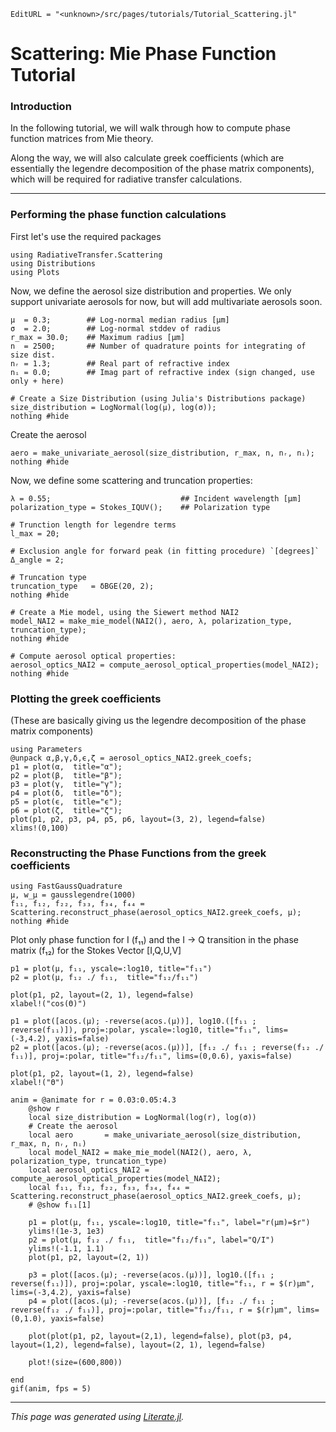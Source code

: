 ```@meta
EditURL = "<unknown>/src/pages/tutorials/Tutorial_Scattering.jl"
```

# Scattering: Mie Phase Function Tutorial

### Introduction
In the following tutorial, we will walk through how to compute phase function matrices from
Mie theory.

Along the way, we will also calculate greek coefficients (which are essentially the
legendre decomposition of the phase matrix components), which will be required for radiative
transfer calculations.

---

### Performing the phase function calculations

First let's use the required packages

```@example Tutorial_Scattering
using RadiativeTransfer.Scattering
using Distributions
using Plots
```

Now, we define the aerosol size distribution and properties. We only support univariate
aerosols for now, but will add multivariate aerosols soon.

```@example Tutorial_Scattering
μ  = 0.3;        ## Log-normal median radius [μm]
σ  = 2.0;        ## Log-normal stddev of radius
r_max = 30.0;    ## Maximum radius [μm]
n  = 2500;       ## Number of quadrature points for integrating of size dist.
nᵣ = 1.3;        ## Real part of refractive index
nᵢ = 0.0;        ## Imag part of refractive index (sign changed, use only + here)

# Create a Size Distribution (using Julia's Distributions package)
size_distribution = LogNormal(log(μ), log(σ));
nothing #hide
```

Create the aerosol

```@example Tutorial_Scattering
aero = make_univariate_aerosol(size_distribution, r_max, n, nᵣ, nᵢ);
nothing #hide
```

Now, we define some scattering and truncation properties:

```@example Tutorial_Scattering
λ = 0.55;                             ## Incident wavelength [μm]
polarization_type = Stokes_IQUV();    ## Polarization type

# Trunction length for legendre terms
l_max = 20;

# Exclusion angle for forward peak (in fitting procedure) `[degrees]`
Δ_angle = 2;

# Truncation type
truncation_type   = δBGE(20, 2);
nothing #hide
```

```@example Tutorial_Scattering
# Create a Mie model, using the Siewert method NAI2
model_NAI2 = make_mie_model(NAI2(), aero, λ, polarization_type, truncation_type);
nothing #hide
```

```@example Tutorial_Scattering
# Compute aerosol optical properties:
aerosol_optics_NAI2 = compute_aerosol_optical_properties(model_NAI2);
nothing #hide
```

### Plotting the greek coefficients
(These are basically giving us the legendre decomposition of the phase matrix components)

```@example Tutorial_Scattering
using Parameters
@unpack α,β,γ,δ,ϵ,ζ = aerosol_optics_NAI2.greek_coefs;
p1 = plot(α,  title="α");
p2 = plot(β,  title="β");
p3 = plot(γ,  title="γ");
p4 = plot(δ,  title="δ");
p5 = plot(ϵ,  title="ϵ");
p6 = plot(ζ,  title="ζ");
plot(p1, p2, p3, p4, p5, p6, layout=(3, 2), legend=false)
xlims!(0,100)
```

### Reconstructing the Phase Functions from the greek coefficients

```@example Tutorial_Scattering
using FastGaussQuadrature
μ, w_μ = gausslegendre(1000)
f₁₁, f₁₂, f₂₂, f₃₃, f₃₄, f₄₄ = Scattering.reconstruct_phase(aerosol_optics_NAI2.greek_coefs, μ);
nothing #hide
```

Plot only phase function for I (f₁₁) and the I -> Q transition in the phase matrix (f₁₂) for the Stokes Vector [I,Q,U,V]

```@example Tutorial_Scattering
p1 = plot(μ, f₁₁, yscale=:log10, title="f₁₁")
p2 = plot(μ, f₁₂ ./ f₁₁,  title="f₁₂/f₁₁")

plot(p1, p2, layout=(2, 1), legend=false)
xlabel!("cos(Θ)")
```

```@example Tutorial_Scattering
p1 = plot([acos.(μ); -reverse(acos.(μ))], log10.([f₁₁ ; reverse(f₁₁)]), proj=:polar, yscale=:log10, title="f₁₁", lims=(-3,4.2), yaxis=false)
p2 = plot([acos.(μ); -reverse(acos.(μ))], [f₁₂ ./ f₁₁ ; reverse(f₁₂ ./ f₁₁)], proj=:polar, title="f₁₂/f₁₁", lims=(0,0.6), yaxis=false)

plot(p1, p2, layout=(1, 2), legend=false)
xlabel!("Θ")
```

```@example Tutorial_Scattering
anim = @animate for r = 0.03:0.05:4.3
    @show r
    local size_distribution = LogNormal(log(r), log(σ))
    # Create the aerosol
    local aero       = make_univariate_aerosol(size_distribution, r_max, n, nᵣ, nᵢ)
    local model_NAI2 = make_mie_model(NAI2(), aero, λ, polarization_type, truncation_type)
    local aerosol_optics_NAI2 = compute_aerosol_optical_properties(model_NAI2);
    local f₁₁, f₁₂, f₂₂, f₃₃, f₃₄, f₄₄ = Scattering.reconstruct_phase(aerosol_optics_NAI2.greek_coefs, μ);
    # @show f₁₁[1]

    p1 = plot(μ, f₁₁, yscale=:log10, title="f₁₁", label="r(μm)=$r")
    ylims!(1e-3, 1e3)
    p2 = plot(μ, f₁₂ ./ f₁₁,  title="f₁₂/f₁₁", label="Q/I")
    ylims!(-1.1, 1.1)
    plot(p1, p2, layout=(2, 1))

    p3 = plot([acos.(μ); -reverse(acos.(μ))], log10.([f₁₁ ; reverse(f₁₁)]), proj=:polar, yscale=:log10, title="f₁₁, r = $(r)μm", lims=(-3,4.2), yaxis=false)
    p4 = plot([acos.(μ); -reverse(acos.(μ))], [f₁₂ ./ f₁₁ ; reverse(f₁₂ ./ f₁₁)], proj=:polar, title="f₁₂/f₁₁, r = $(r)μm", lims=(0,1.0), yaxis=false)

    plot(plot(p1, p2, layout=(2,1), legend=false), plot(p3, p4, layout=(1,2), legend=false), layout=(2, 1), legend=false)

    plot!(size=(600,800))

end
gif(anim, fps = 5)
```

---

*This page was generated using [Literate.jl](https://github.com/fredrikekre/Literate.jl).*

